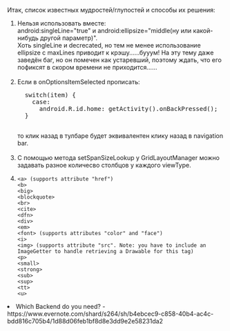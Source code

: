 Итак, список известных мудростей/глупостей и способы их решения:

<ol>
<li>
  Нельзя использовать вместе:
  <br>  android:singleLine="true"  и android:ellipsize="middle(ну или какой-нибудь другой параметр)".
  <br>Хоть singleLine и decrecated, но тем не менее использование ellipsize с maxLines приводит к крэшу……бууум! На эту тему даже заведён баг, но он помечен как устаревший, поэтому ждать, что его пофиксят в скором времени не приходится……
</li>
<br>
<li>
  Если в onOptionsItemSelected прописать:
  <pre>
  switch(item) {
    case: 
      android.R.id.home: getActivity().onBackPressed();
  }
  </pre>
  то клик назад в тулбаре будет эквивалентен клику назад в navigation bar.
</li>
<br>
<li>
  С помощью метода setSpanSizeLookup у GridLayoutManager можно задавать разное количесво столбцов у каждого viewType.
</li>
<li><pre class="lang-html prettyprint prettyprinted" data-original-code="
<a> (supports attribute &quot;href&quot;)
<b>
<big>
<blockquote>
<br>
<cite>
<dfn>
<div>
<em>
<font> (supports attributes &quot;color&quot; and &quot;face&quot;)
<i>
<img> (supports attribute &quot;src&quot;. Note: you have to include an ImageGetter to handle retrieving a Drawable for this tag)
<p>
<small>
<strong>
<sub>
<sup>
<tt>
<u>
" data-snippet-id="ext.c262c845f2d1748f82937f3fa7c2b65b" data-snippet-saved="false" data-codota-status="done"><code>&lt;a&gt; (supports attribute "href")
&lt;b&gt;
&lt;big&gt;
&lt;blockquote&gt;
&lt;br&gt;
&lt;cite&gt;
&lt;dfn&gt;
&lt;div&gt;
&lt;em&gt;
&lt;font&gt; (supports attributes "color" and "face")
&lt;i&gt;
&lt;img&gt; (supports attribute "src". Note: you have to include an ImageGetter to handle retrieving a Drawable for this tag)
&lt;p&gt;
&lt;small&gt;
&lt;strong&gt;
&lt;sub&gt;
&lt;sup&gt;
&lt;tt&gt;
&lt;u&gt;
</code></pre></li>
</ol>
<li>
Which Backend do you need? - https://www.evernote.com/shard/s264/sh/b4ebcec9-c858-40b4-ac4c-bdd816c705b4/1d88d06feb1bf8d8e3dd9e2e58231da2
</li>
<br>
